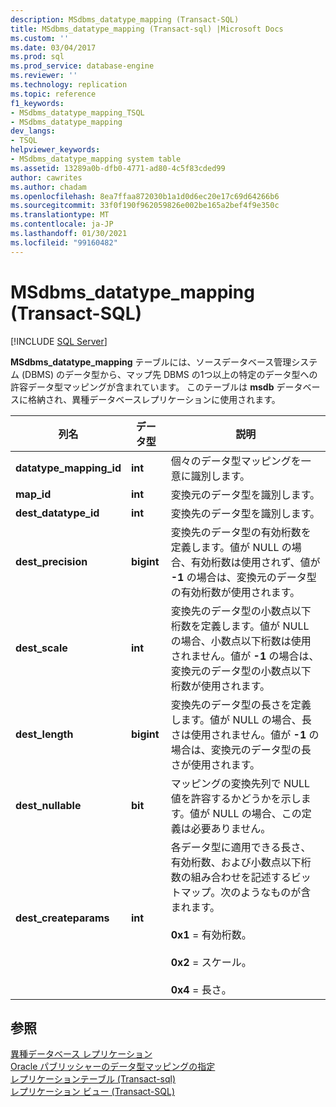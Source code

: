 ```yaml
---
description: MSdbms_datatype_mapping (Transact-SQL)
title: MSdbms_datatype_mapping (Transact-sql) |Microsoft Docs
ms.custom: ''
ms.date: 03/04/2017
ms.prod: sql
ms.prod_service: database-engine
ms.reviewer: ''
ms.technology: replication
ms.topic: reference
f1_keywords:
- MSdbms_datatype_mapping_TSQL
- MSdbms_datatype_mapping
dev_langs:
- TSQL
helpviewer_keywords:
- MSdbms_datatype_mapping system table
ms.assetid: 13289a0b-dfb0-4771-ad80-4c5f83cded99
author: cawrites
ms.author: chadam
ms.openlocfilehash: 8ea7ffaa872030b1a1d0d6ec20e17c69d64266b6
ms.sourcegitcommit: 33f0f190f962059826e002be165a2bef4f9e350c
ms.translationtype: MT
ms.contentlocale: ja-JP
ms.lasthandoff: 01/30/2021
ms.locfileid: "99160482"
---
```

# <a name="msdbms_datatype_mapping-transact-sql"></a>MSdbms_datatype_mapping (Transact-SQL)
[!INCLUDE [SQL Server](../../includes/applies-to-version/sqlserver.md)]

  **MSdbms_datatype_mapping** テーブルには、ソースデータベース管理システム (DBMS) のデータ型から、マップ先 DBMS の1つ以上の特定のデータ型への許容データ型マッピングが含まれています。 このテーブルは **msdb** データベースに格納され、異種データベースレプリケーションに使用されます。  
  
|列名|データ型|説明|  
|-----------------|---------------|-----------------|  
|**datatype_mapping_id**|**int**|個々のデータ型マッピングを一意に識別します。|  
|**map_id**|**int**|変換元のデータ型を識別します。|  
|**dest_datatype_id**|**int**|変換先のデータ型を識別します。|  
|**dest_precision**|**bigint**|変換先のデータ型の有効桁数を定義します。値が NULL の場合、有効桁数は使用されず、値が **-1** の場合は、変換元のデータ型の有効桁数が使用されます。|  
|**dest_scale**|**int**|変換先のデータ型の小数点以下桁数を定義します。値が NULL の場合、小数点以下桁数は使用されません。値が **-1** の場合は、変換元のデータ型の小数点以下桁数が使用されます。|  
|**dest_length**|**bigint**|変換先のデータ型の長さを定義します。値が NULL の場合、長さは使用されません。値が **-1** の場合は、変換元のデータ型の長さが使用されます。|  
|**dest_nullable**|**bit**|マッピングの変換先列で NULL 値を許容するかどうかを示します。値が NULL の場合、この定義は必要ありません。|  
|**dest_createparams**|**int**|各データ型に適用できる長さ、有効桁数、および小数点以下桁数の組み合わせを記述するビットマップ。次のようなものが含まれます。<br /><br /> **0x1** = 有効桁数。<br /><br /> **0x2** = スケール。<br /><br /> **0x4** = 長さ。|  
  
## <a name="see-also"></a>参照  
 [異種データベース レプリケーション](../../relational-databases/replication/non-sql/heterogeneous-database-replication.md)   
 [Oracle パブリッシャーのデータ型マッピングの指定](../../relational-databases/replication/publish/specify-data-type-mappings-for-an-oracle-publisher.md)   
 [レプリケーションテーブル &#40;Transact-sql&#41;](../../relational-databases/system-tables/replication-tables-transact-sql.md)   
 [レプリケーション ビュー &#40;Transact-SQL&#41;](../../relational-databases/system-views/replication-views-transact-sql.md)  
  
  
